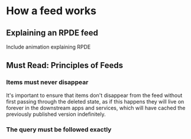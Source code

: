 # How a feed works

## Explaining an RPDE feed

Include animation explaining RPDE

## Must Read: Principles of Feeds

### Items must never disappear

It's important to ensure that items don't disappear from the feed without first passing through the deleted state, as if this happens they will live on forever in the downstream apps and services, which will have cached the previously published version indefinitely.

### The query must be followed exactly



